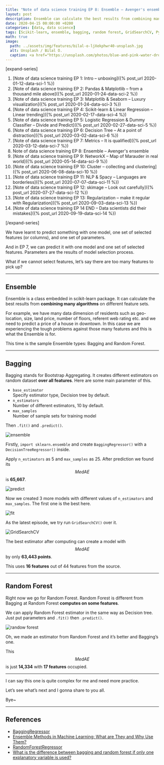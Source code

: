 ```yaml
---
title: "Note of data science training EP 8: Ensemble – Avenger's ensemble"
layout: post
description: Ensemble can calculate the best results from combining many algorithms on different feature sets.
date: 2020-04-15 00:00:00 +0200
categories: [data, data science]
tags: [Scikit-learn, ensemble, bagging, random forest, GridSearchCV, Python]
math: true
image:
  path: ../assets/img/features/bilal-o-ljXekphwr40-unsplash.jpg
  alt: Unsplash / Bilal O.
  caption: <a href="https://unsplash.com/photos/blue-and-pink-water-droplets-ljXekphwr40">Unsplash / Bilal O.</a>
---
```


[expand-series]

  1. [Note of data science training EP 1: Intro – unboxing]({% post_url 2020-01-12-data-sci-1 %})
  1. [Note of data science training EP 2: Pandas & Matplotlib – from a thousand mile above]({% post_url 2020-01-24-data-sci-2 %})
  1. [Note of data science training EP 3: Matplotlib & Seaborn – Luxury visualization]({% post_url 2020-01-24-data-sci-3 %})
  1. [Note of data science training EP 4: Scikit-learn & Linear Regression – Linear trending]({% post_url 2020-02-17-data-sci-4 %})
  1. [Note of data science training EP 5: Logistic Regression & Dummy Classifier – Divide and Predict]({% post_url 2020-02-27-data-sci-5 %})
  1. [Note of data science training EP 6: Decision Tree – At a point of distraction]({% post_url 2020-03-02-data-sci-6 %})
  1. [Note of data science training EP 7: Metrics – It is qualified]({% post_url 2020-03-12-data-sci-7 %})
  1. Note of data science training EP 8: Ensemble – Avenger's ensemble
  1. [Note of data science training EP 9: NetworkX – Map of Marauder in real world]({% post_url 2020-05-14-data-sci-9 %})
  1. [Note of data science training EP 10: Cluster – collecting and clustering]({% post_url 2020-06-08-data-sci-10 %})
  1. [Note of data science training EP 11: NLP & Spacy – Languages are borderless]({% post_url 2020-07-07-data-sci-11 %})
  1. [Note of data science training EP 12: skimage – Look out carefully]({% post_url 2020-07-27-data-sci-12 %})
  1. [Note of data science training EP 13: Regularization – make it regular with Regularization]({% post_url 2020-09-03-data-sci-13 %})
  1. [Note of data science training EP 14 END – Data scientists did their mistakes]({% post_url 2020-09-19-data-sci-14 %})

[/expand-series]

We have learnt to predict something with one model, one set of selected features (or columns), and one set of parameters.

And in EP 7, we can predict it with one model and one set of selected features. Parameters are the results of model selection process.

What if we cannot select features, let’s say there are too many features to pick up?

---

## Ensemble

Ensemble is a class embedded in scikit-learn package. It can calculate the best results from **combining many algorithms** on different feature sets.

For example, we have many data dimension of residents such as geo-location, size, land price, number of floors, referent web rating etc. and we need to predict a price of a house in downtown. In this case we are experiencing the tough problems against those many features and this is what the Ensemble is for.

This time is the sample Ensemble types: Bagging and Random Forest.

---

## Bagging

Bagging stands for Bootstrap Aggregating. It creates different estimators on random dataset **over all features**. Here are some main parameter of this.

- `base_estimator`  
  Specify estimator type, Decision tree by default.
- `n_estimators`  
  Number of different estimators, 10 by default.
- `max_samples`  
  Number of sample sets for training model

Then `.fit()` and `.predict()`.

![ensemble](https://bluebirzdotnet.s3.ap-southeast-1.amazonaws.com/note-data-science-eps/ep-08/Screen-Shot-2020-04-13-at-21.51.22.png)

Firstly, `import sklearn.ensemble` and create `BaggingRegressor()` with a `DecisionTreeRegressor()` inside.

Apply `n_estimators` as 5 and `max_samples` as 25. After prediction we found its $$MedAE$$ is **65,667**.

![predict](https://bluebirzdotnet.s3.ap-southeast-1.amazonaws.com/note-data-science-eps/ep-08/Screen-Shot-2020-04-13-at-21.51.41.png)

Now we created 3 more models with different values of `n_estimators` and `max_samples`. The first one is the best here.

![fit](https://bluebirzdotnet.s3.ap-southeast-1.amazonaws.com/note-data-science-eps/ep-08/Screen-Shot-2020-04-13-at-21.56.47.png)

As the latest episode, we try run `GridSearchCV()` over it.

![GridSearchCV](https://bluebirzdotnet.s3.ap-southeast-1.amazonaws.com/note-data-science-eps/ep-08/Screen-Shot-2020-04-13-at-23.36.49.png)

The best estimator after computing can create a model with $$MedAE$$ by only **63,443 points**.

This uses **16 features** out of 44 features from the source.

---

## Random Forest

Right now we go for Random Forest. Random Forest is different from Bagging at Random Forest **computes on some features**.

We can apply Random Forest estimator in the same way as Decision tree. Just put parameters and `.fit()` then `.predict()`.

![randow forest](https://bluebirzdotnet.s3.ap-southeast-1.amazonaws.com/note-data-science-eps/ep-08/Screen-Shot-2020-04-13-at-23.24.48.png)

Oh, we made an estimator from Random Forest and it’s better and Bagging’s one.

This $$MedAE$$ is just **14,334** with **17 features** occupied.

---

I can say this one is quite complex for me and need more practice.

Let’s see what’s next and I gonna share to you all.

Bye~

---

## References

- [BaggingRegressor](https://scikit-learn.org/stable/modules/generated/sklearn.ensemble.BaggingRegressor.html)
- [Ensemble Methods in Machine Learning: What are They and Why Use Them?](https://towardsdatascience.com/ensemble-methods-in-machine-learning-what-are-they-and-why-use-them-68ec3f9fef5f)
- [RandomForestRegressor](https://scikit-learn.org/stable/modules/generated/sklearn.ensemble.RandomForestRegressor.html)
- [What is the difference between bagging and random forest if only one explanatory variable is used?](https://stats.stackexchange.com/questions/264129/what-is-the-difference-between-bagging-and-random-forest-if-only-one-explanatory)
